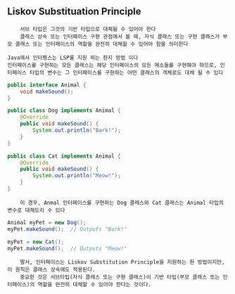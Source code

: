 ## Liskov Substituation Principle
		서브 타입은 그것의 기반 타입으로 대체될 수 있어야 한다
		클래스 상속 또는 인터페이스 구현 관점에서 볼 때, 자식 클래스 또는 구현 클래스가 부모 클래스 또는 인터페이스의 역할을 완전히 대체할 수 있어야 함을 의미한다

	Java에서 인터펭스는 LSP를 지원 하는 한지 방법 이다
	인터페이스를 구현하는 모든 클래스는 해당 인터페이스의 모든 메소들를 구현해야 하므로, 인터페이스 타입의 변수는 그 인터페이스를 구현하는 어떤 클래스의 객체로도 대체 될 수 있다

```java
public interface Animal {
    void makeSound();
}

public class Dog implements Animal {
    @Override
    public void makeSound() {
        System.out.println("Bark!");
    }
}

public class Cat implements Animal {
    @Override
    public void makeSound() {
        System.out.println("Meow!");
    }
}
```

		이 경우, Anmal 인터페이스를 구현하는 Dog 클래스와 Cat 클래스는 Animal 타입의 변수로 대체도리 수 있다

```java
Animal myPet = new Dog();
myPet.makeSound();  // Outputs "Bark!"

myPet = new Cat();
myPet.makeSound();  // Outputs "Meow!"
```

		딸서, 인터페이스는 Liskov Substitution Principle을 지원하는 한 방법이지만, 이 원칙은 클래스 상속에도 적용된다.
		중요한 것은 서브타입(자식 클래스 또는 구현 클래스)이 기반 타입(부모 클래스 또는 인터페이스)의 역할을 완전히 대체할 수 있어야 한다는 것이다.